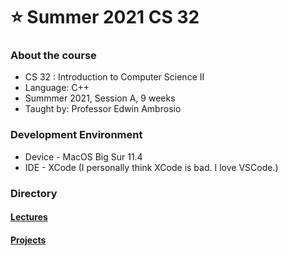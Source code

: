 # ⭐️ Summer 2021 CS 32 
### About the course
- CS 32 : Introduction to Computer Science II 
- Language: C++
- Summmer 2021, Session A, 9 weeks
- Taught by: Professor Edwin Ambrosio 

### Development Environment
- Device - MacOS Big Sur 11.4
- IDE - XCode
(I personally think XCode is bad. I love VSCode.)

### Directory
#### [Lectures](https://github.com/jenehojinchoi/summer-2021-cs32/tree/main/Lectures)
#### [Projects](https://github.com/jenehojinchoi/summer-2021-cs32/tree/main/Projects)